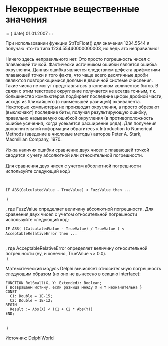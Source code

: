 Некорректные вещественные значения
==================================

::: {.date}
01.01.2007
:::

При использовании функции StrToFloat() для значения 1234.5544 я получаю
что-то типа 1234.55440000000003, но ведь это неправильно!\
 \
Ничего здесь неправильного нет. Это просто погрешность чисел с плавающей
точкой. Фактически источником ошибки является ошибка округления. Данная
ошибка является следствием дефекта арифметики плавающей точки и того
факта, что чаще всего десятичные дроби являются повторяющимися долями в
двоичной системе счисления. Такие числа не могут представляться в
конечном количестве битов. В связи с этим текстовое округление
получается не всегда точным, т.к. большинство компьютеров подбирает
последние цифры дробной части, исходя из ближайшего (с наименьшей
разницей) эквивалента. Некоторые компьютеры не производят округления, а
просто обрезают (выключают) последние биты, получая результирующую
ошибку, правильно называемую ошибкой округления (в противоположность
ошибке усечения, когда усекается расширение ряда). Для получения
дополнительной информации обратитесь к Introduction to Numerical Methods
(введение в числовые методы) авторов Peter A. Stark, Macmillian Company,
1970.\
 \
Из-за наличия ошибки сравнение двух чисел с плавающей точкой сводится к
учету абсолютной или относительной погрешности.\
 \
Для сравнения двух чисел с учетом абсолютной погрешности используйте
следующий код:\

 

    IF ABS(CalculatedValue - TrueValue) < FuzzValue then ...

 \

, где FuzzValue определяет величину абсолютной погрешности. Для
сравнения двух чисел с учетом относительной погрешности используйте
следующий код:

    IF ABS( (CalculatedValue - TrueValue) / TrueValue ) <
    AcceptableRelativeError then ...

 \
, где AcceptableRelativeError определяет величину относительной
погрешности (ну, и конечно, TrueValue \<\> 0.0).\
 \

Математеческий модуль Delphi вычисляет относительную погрешность
следующим образом (но оно не вынесено в секцию interface):

    FUNCTION RelSmall(X, Y: Extended): Boolean;
    { Возвращаем Истину, если разница между X и Y незначительна }
    CONST
      C1: Double = 1E-15;
      C2: Double = 1E-12;
    BEGIN
      Result := Abs(X) < (C1 + C2 * Abs(Y))
    END;

 \
 \

Источник: DelphiWorld
